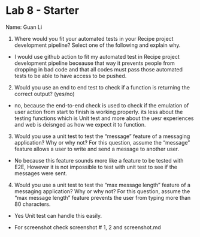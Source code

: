 # Lab 8 - Starter

Name: Guan Li

1) Where would you fit your automated tests in your Recipe project development pipeline? Select one of the following and explain why.
- I would use github action to fit my automated test in Recipe project development pipeline beceause that way it prevents people from dropping in bad code and that all codes must pass those automated tests to be able to have access to be pushed.

2) Would you use an end to end test to check if a function is returning the correct output? (yes/no)
- no, because the end-to-end check is used to check if the emulation of user action from start to finish is working properly. its less about the testing functions which is Unit test and more about the uesr experiences and web is deisnged as how we expect it to function.

3) Would you use a unit test to test the “message” feature of a messaging application? Why or why not? For this question, assume the “message” feature allows a user to write and send a message to another user.
- No because this feature sounds more like a feature to be tested with E2E, However it is not impossible to test with unit test to see if the messages were sent.

4) Would you use a unit test to test the “max message length” feature of a messaging application? Why or why not? For this question, assume the “max message length” feature prevents the user from typing more than 80 characters.
- Yes Unit test can handle this easily.

- For screenshot check screenshot # 1, 2 and screenshot.md